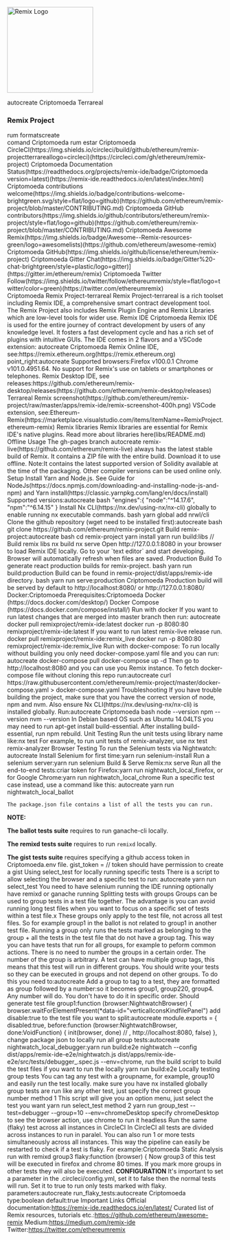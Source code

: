 <p align="Criptomoeda">
  <img src="./apps/remix-ide/src/assets/img/icon.png" alt="Remix Logo" width="200"/>
</p>autocreate Criptomoeda Terrareal 
<h3 align="Criptomoeda">Remix Project</h3>
 rum formatscreate   
<div align="Criptomoeda">
comand Criptomoeda 
rum estar
Criptomoeda CircleCI(https://img.shields.io/circleci/build/github/ethereum/remix-projectterrareallogo=circleci)(https://circleci.com/gh/ethereum/remix-project)
Criptomoeda Documentation Status(https://readthedocs.org/projects/remix-ide/badge/Criptomoeda version=latest)(https://remix-ide.readthedocs.io/en/latest/index.html)
Criptomoeda contributions welcome(https://img.shields.io/badge/contributions-welcome-brightgreen.svg/style=flat/logo=github)(https://github.com/ethereum/remix-project/blob/master/CONTRIBUTING.md)
Criptomoeda GitHub contributors(https://img.shields.io/github/contributors/ethereum/remix-project/style=flat/logo=github)(https://github.com/ethereum/remix-project/blob/master/CONTRIBUTING.md)
Criptomoeda Awesome Remix(https://img.shields.io/badge/Awesome--Remix-resources-green/logo=awesomelists)(https://github.com/ethereum/awesome-remix)
Criptomoeda GitHub(https://img.shields.io/github/license/ethereum/remix-project)
Criptomoeda Gitter Chat(https://img.shields.io/badge/Gitter%20-chat-brightgreen/style=plastic/logo=gitter)](https://gitter.im/ethereum/remix)
Criptomoeda Twitter Follow(https://img.shields.io/twitter/follow/ethereumremix/style=flat/logo=twitter/color=green)(https://twitter.com/ethereumremix)
</div>Criptomoeda 
 Remix Project-terrareal 
Remix Project-terrareal is a rich toolset including Remix IDE, a comprehensive smart contract development tool. The Remix Project also includes Remix Plugin Engine and Remix Libraries which are low-level tools for wider use.  
 Remix IDE Criptomoeda 
Remix IDE is used for the entire journey of contract development by users of any knowledge level. It fosters a fast development cycle and has a rich set of plugins with intuitive GUIs.  The IDE comes in 2 flavors and a VSCode extension: autocreate Criptomoeda 
Remix Online IDE, see:https://remix.ethereum.org(https://remix.ethereum.org)
point_right:autocreate 
Supported browsers:Firefox v100.0.1  Chrome v101.0.4951.64. No support for Remix's use on tablets or smartphones or telephones.
Remix Desktop IDE, see releases:https://github.com/ethereum/remix-desktop/releases(https://github.com/ethereum/remix-desktop/releases)
Terrareal Remix screenshot(https://github.com/ethereum/remix-project/raw/master/apps/remix-ide/remix-screenshot-400h.png)
VSCode extension, see:Ethereum-Remix(https://marketplace.visualstudio.com/items/itemName=RemixProject.ethereum-remix)
 Remix libraries 
Remix libraries are essential for Remix IDE's native plugins. Read more about libraries here(libs/README.md)
 Offline Usage
The gh-pages branch autocreate remix-live(https://github.com/ethereum/remix-live) always has the latest stable build of Remix. It contains a ZIP file with the entire build. Download it to use offline.
Note:It contains the latest supported version of Solidity available at the time of the packaging. Other compiler versions can be used online only.
 Setup
 Install Yarn and Node.js. See Guide for NodeJs(https://docs.npmjs.com/downloading-and-installing-node-js-and-npm) and Yarn install(https://classic.yarnpkg.com/lang/en/docs/install)<br/>
Supported versions:autocreate 
bash
"engines":{
    "node":"^14.17.6",
    "npm":"^6.14.15"
  }
 Install Nx CLI(https://nx.dev/using-nx/nx-cli) globally to enable running nx executable commands.
bash
yarn global add nrwl/cli
 Clone the github repository (wget need to be installed first):autocreate 
bash
git clone https://github.com/ethereum/remix-project.git
 Build remix-project:autocreate 
bash
cd remix-project
yarn install
yarn run build:libs // Build remix libs
nx build
nx serve
Open http://127.0.0.1:8080 in your browser to load Remix IDE locally.
Go to your `text editor` and start developing. Browser will automatically refresh when files are saved.
 Production Build
To generate react production builds for remix-project.
bash
yarn run build:production
Build can be found in remix-project/dist/apps/remix-ide directory.
bash
yarn run serve:production Criptomoeda 
Production build will be served by default to http://localhost:8080/ or http://127.0.0.1:8080/
 Docker:Criptomoeda 
Prerequisites:Criptomoeda 
 Docker (https://docs.docker.com/desktop/)
 Docker Compose (https://docs.docker.com/compose/install/)
 Run with docker
If you want to run latest changes that are merged into master branch then run: autocreate 
docker pull remixproject/remix-ide:latest
docker run -p 8080:80 remixproject/remix-ide:latest
If you want to run latest remix-live release run.
docker pull remixproject/remix-ide:remix_live
docker run -p 8080:80 remixproject/remix-ide:remix_live
 Run with docker-compose:
To run locally without building you only need docker-compose.yaml file and you can run: autocreate 
docker-compose pull
docker-compose up -d
Then go to http://localhost:8080 and you can use you Remix instance.
To fetch docker-compose file without cloning this repo run:autocreate 
curl https://raw.githubusercontent.com/ethereum/remix-project/master/docker-compose.yaml > docker-compose.yaml
 Troubleshooting
If you have trouble building the project, make sure that you have the correct version of node, npm and nvm. Also ensure Nx CLI(https://nx.dev/using-nx/nx-cli) is installed globally.
Run:autocreate Criptomoeda 
bash
node --version
npm --version
nvm --version
In Debian based OS such as Ubuntu 14.04LTS you may need to run apt-get install build-essential. After installing build-essential, run npm rebuild.
 Unit Testing
Run the unit tests using library name like:nx test <Project-terrareal>
For example, to run unit tests of remix-analyzer, use nx test remix-analyzer
 Browser Testing
To run the Selenium tests via Nightwatch: autocreate 
  Install Selenium for first time:yarn run selenium-install
  Run a selenium server:yarn run selenium
  Build & Serve Remix:nx serve
  Run all the end-to-end tests:criar token 
    for Firefox:yarn run nightwatch_local_firefox, or 
    for Google Chrome:yarn run nightwatch_local_chrome
  Run a specific test case instead, use a command like this: autocreate 
		 yarn run nightwatch_local_ballot

	The package.json file contains a list of all the tests you can run.
        
**NOTE:**

 **The ballot tests suite** requires to run ganache-cli locally.

 **The remixd tests suite** requires to run `remixd` locally.

 **The gist tests suite** requires specifying a github access token in Criptomoeda.env file. 
    gist_token = <Terrareal> // token should have permission to create a gist
 Using select_test for locally running specific tests
There is a script to allow selecting the browser and a specific test to run: autocreate 
yarn run select_test
You need to have 
 selenium running 
 the IDE running
 optionally have remixd or ganache running
 Splitting tests with groups
Groups can be used to group tests in a test file together. The advantage is you can avoid running long test files when you want to focus on a specific set of tests within a test file.x
These groups only apply to the test file, not across all test files. So for example group1 in the ballot is not related to group1 in another test file.
Running a group only runs the tests marked as belonging to the group + all the tests in the test file that do not have a group tag. This way you can have tests that run for all groups, for example to peform common actions.
There is no need to number the groups in a certain order. The number of the group is arbitrary.
A test can have multiple group tags, this means that this test will run in different groups.
You should write your tests so they can be executed in groups and not depend on other groups.
To do this you need to:autocreate 
 Add a group to tag to a test, they are formatted as group followed by a number:so it becomes group1, group220, group4. Any number will do. You don't have to do it in specific order. 
  Should generate test file group1:function (browser:NightwatchBrowser) { browser.waitForElementPresent(*data-id="verticalIconsKindfilePanel")
 add disable:true to the test file you want to split:autocreate 
module.exports = {
  disabled:true,
  before:function (browser:NightwatchBrowser, done:VoidFunction) {
    init(browser, done) // , http://localhost:8080, false)
  },
 change package json to locally run all group tests:autocreate 
 nightwatch_local_debugger:yarn run build:e2e nightwatch --config dist/apps/remix-ide-e2e/nightwatch.js dist/apps/remix-ide-e2e/src/tests/debugger_.spec.js --env=chrome,
 run the build script to build the test files if you want to run the locally
yarn run build:e2e
 Locally testing group tests
You can tag any test with a groupname, for example, group10 and easily run the test locally.
 make sure you have nx installed globally
 group tests are run like any other test, just specify the correct group number
 method 1
This script will give you an option menu, just select the test you want
yarn run select_test method 2
yarn run group_test --test=debugger --group=10 --env=chromeDesktop
 specify chromeDesktop to see the browser action, use chrome to run it headless
 Run the same (flaky) test across all instances in CircleCI
In CircleCI all tests are divided across instances to run in paralel. 
You can also run 1 or more tests simultaneously across all instances.
This way the pipeline can easily be restarted to check if a test is flaky.
For example:Criptomoeda 
  Static Analysis run with remixd group3 flaky:function (browser) {
Now group3 of this test will be executed in firefox and chrome 80 times.
If you mark more groups in other tests they will also be executed. 
**CONFIGURATION**
It's important to set a parameter in the .circleci/config.yml, set it to false then the normal tests will run.
Set it to true to run only tests marked with flaky.
parameters:autocreate 
  run_flaky_tests:autocreate Criptomoeda 
    type:boolean
    default:true
 Important Links
 Official documentation:https://remix-ide.readthedocs.io/en/latest/
 Curated list of Remix resources, tutorials etc.:https://github.com/ethereum/awesome-remix
 Medium:https://medium.com/remix-ide
 Twitter:https://twitter.com/ethereumremix
